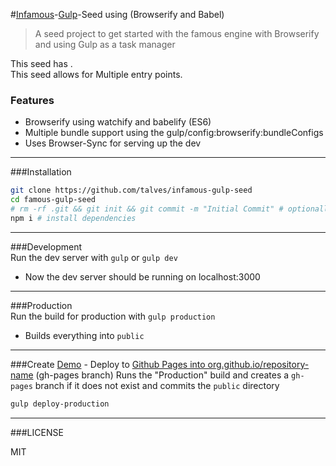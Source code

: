 #[Infamous][1]-[Gulp][2]-Seed using (Browserify and Babel)
> A seed project to get started with the famous engine with Browserify and using Gulp as a task manager

This seed has .  
This seed allows for Multiple entry points.  

### Features
 - Browserify using watchify and babelify (ES6)
 - Multiple bundle support using the gulp/config:browserify:bundleConfigs
 - Uses Browser-Sync for serving up the dev

---

###Installation

```bash
git clone https://github.com/talves/infamous-gulp-seed
cd famous-gulp-seed
# rm -rf .git && git init && git commit -m "Initial Commit" # optionally reset git history
npm i # install dependencies
```

---

###Development  
 Run the dev server with ```gulp``` or ```gulp dev```

 - Now the dev server should be running on localhost:3000

---  

###Production  
 Run the build for production with ```gulp production```

 - Builds everything into `public`

---  

###Create [Demo][4] - Deploy to [Github Pages into org.github.io/repository-name][3] (gh-pages branch)
Runs the "Production" build and creates a `gh-pages` branch if it does not exist and commits the `public` directory  

```bash
gulp deploy-production
```

---

###LICENSE

MIT

[1]: https://github.com/Infamous/engine
[2]: https://github.com/gulpjs/gulp
[3]: https://github.com/talves/infamous-gulp-seed/tree/gh-pages
[4]: http://talves.github.io/infamous-gulp-seed/
